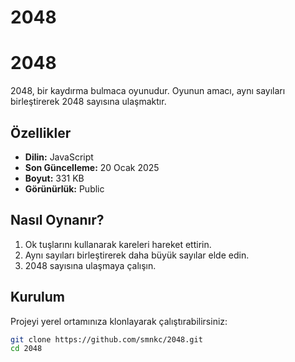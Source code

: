 # 2048
# 2048

2048, bir kaydırma bulmaca oyunudur. Oyunun amacı, aynı sayıları birleştirerek 2048 sayısına ulaşmaktır.

## Özellikler
- **Dilin:** JavaScript
- **Son Güncelleme:** 20 Ocak 2025
- **Boyut:** 331 KB
- **Görünürlük:** Public

## Nasıl Oynanır?
1. Ok tuşlarını kullanarak kareleri hareket ettirin.
2. Aynı sayıları birleştirerek daha büyük sayılar elde edin.
3. 2048 sayısına ulaşmaya çalışın.

## Kurulum
Projeyi yerel ortamınıza klonlayarak çalıştırabilirsiniz:
```bash
git clone https://github.com/smnkc/2048.git
cd 2048